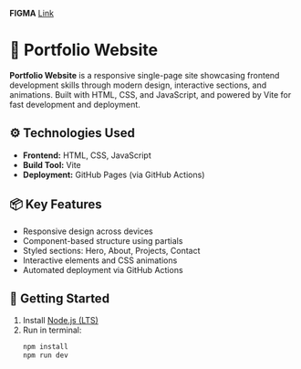 **FIGMA**
[Link](https://www.figma.com/design/fww6BUe77KIm14vo9i8Agm/Portfolio?node-id=99-1019&t=rpBWo8vwyBr8vQ4u-0)

# 💼 Portfolio Website

**Portfolio Website** is a responsive single-page site showcasing frontend development skills through modern design, interactive sections, and animations. Built with HTML, CSS, and JavaScript, and powered by Vite for fast development and deployment.

## ⚙️ Technologies Used

- **Frontend:** HTML, CSS, JavaScript  
- **Build Tool:** Vite  
- **Deployment:** GitHub Pages (via GitHub Actions)

## 📦 Key Features

- Responsive design across devices  
- Component-based structure using partials  
- Styled sections: Hero, About, Projects, Contact  
- Interactive elements and CSS animations  
- Automated deployment via GitHub Actions

## 🚀 Getting Started

1. Install [Node.js (LTS)](https://nodejs.org/)  
2. Run in terminal:  
   ```bash
   npm install
   npm run dev
   ```
